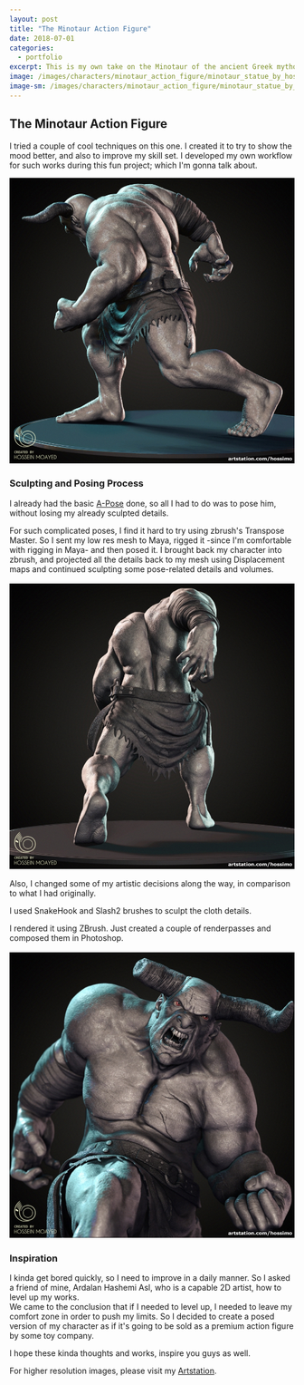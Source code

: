 ```yaml
---
layout: post
title: "The Minotaur Action Figure"
date: 2018-07-01
categories:
  - portfolio
excerpt: This is my own take on the Minotaur of the ancient Greek mythology.
image: /images/characters/minotaur_action_figure/minotaur_statue_by_hossimo_01_square.jpg
image-sm: /images/characters/minotaur_action_figure/minotaur_statue_by_hossimo_01_square.jpg
---
```


## The Minotaur Action Figure<br />

I tried a couple of cool techniques on this one. I created it to try to show the mood better, and also to improve my skill set. I developed my own workflow for such works during this fun project; which I'm gonna talk about.

<img src="/images/characters/minotaur_action_figure/minotaur_statue_by_hossimo_02_square.jpg" alt="minotaur_statue_by_hossimo_02_square" style="max-width:100%;height:auto">

### Sculpting and Posing Process<br />

I already had the basic [A-Pose](/portfolio/Minotaur/) done, so all I had to do was to pose him, without losing my already sculpted details. <br />

For such complicated poses, I find it hard to try using zbrush's Transpose Master. So I sent my low res mesh to Maya, rigged it -since I'm comfortable with rigging in Maya- and then posed it. I brought back my character into zbrush, and projected all the details back to my mesh using Displacement maps and continued sculpting some pose-related details and volumes.<br />
<br />
<img src="/images/characters/minotaur_action_figure/minotaur_statue_by_hossimo_03_square.jpg" alt="minotaur_statue_by_hossimo_03_square" style="max-width:100%;height:auto">


Also, I changed some of my artistic decisions along the way, in comparison to what I had originally.<br />

I used SnakeHook and Slash2 brushes to sculpt the cloth details.<br />

I rendered it using ZBrush. Just created a couple of renderpasses and composed them in Photoshop.<br />
<br />
<img src="/images/characters/minotaur_action_figure/minotaur_statue_by_hossimo_04_square.jpg" alt="minotaur_statue_by_hossimo_04_square" style="max-width:100%;height:auto">


### Inspiration<br />

I kinda get bored quickly, so I need to improve in a daily manner. So I asked a friend of mine, Ardalan Hashemi Asl, who is a capable 2D artist, how to level up my works. <br />
 We came to the conclusion that if I needed to level up, I needed to leave my comfort zone in order to push my limits. So I decided to create a posed version of my character as if it's going to be sold as a premium action figure by some toy company.<br />
 
I hope these kinda thoughts and works, inspire you guys as well.


For higher resolution images, please visit my [Artstation](https://www.artstation.com/artwork/Lq1kP).